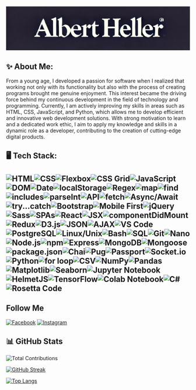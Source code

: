 ![Header](https://raw.githubusercontent.com/helleralbert770/helleralbert770/main/assets/7npck8nr.png)

## ✨ About Me:
 
 From a young age, I developed a passion for software when I realized that working not only with its functionality but also with the process of creating programs brought me genuine enjoyment. This interest became the driving force behind my continuous development in the field of technology and programming. Currently, I am actively improving my skills in areas such as HTML, CSS, JavaScript, and Python, which allows me to develop efficient and innovative web development solutions. With strong motivation to learn and a dedicated work ethic, I aim to apply my knowledge and skills in a dynamic role as a developer, contributing to the creation of cutting-edge digital products.

## 🖥️ Tech Stack:

## ![HTML](https://img.shields.io/badge/HTML-E34F26?style=flat-square&logo=html5&logoColor=white)![CSS](https://img.shields.io/badge/CSS-1572B6?style=flat-square&logo=css3&logoColor=white)![Flexbox](https://img.shields.io/badge/Flexbox-26A65B?style=flat-square&logo=css3&logoColor=white)![CSS Grid](https://img.shields.io/badge/CSS%20Grid-8B8B8B?style=flat-square&logo=css3&logoColor=white)![JavaScript](https://img.shields.io/badge/JavaScript-F7DF1E?style=flat-square&logo=javascript&logoColor=black)![DOM](https://img.shields.io/badge/DOM-4D4D4D?style=flat-square&logo=html5&logoColor=white)![Date](https://img.shields.io/badge/Date-blue?style=flat-square)![localStorage](https://img.shields.io/badge/localStorage-FFA500?style=flat-square&logo=html5&logoColor=white)![Regex](https://img.shields.io/badge/Regex-4B0082?style=flat-square&logo=javascript&logoColor=white)![map](https://img.shields.io/badge/map-007ACC?style=flat-square&logo=javascript&logoColor=white)![find](https://img.shields.io/badge/find-007ACC?style=flat-square&logo=javascript&logoColor=white)![includes](https://img.shields.io/badge/includes-007ACC?style=flat-square&logo=javascript&logoColor=white)![parseInt](https://img.shields.io/badge/parseInt-007ACC?style=flat-square&logo=javascript&logoColor=white)![API](https://img.shields.io/badge/API-4BC51B?style=flat-square&logo=api&logoColor=white)![fetch](https://img.shields.io/badge/fetch-00A9E0?style=flat-square&logo=javascript&logoColor=white)![Async/Await](https://img.shields.io/badge/Async%2FAwait-007ACC?style=flat-square&logo=javascript&logoColor=white)![try...catch](https://img.shields.io/badge/try...catch-FFCA28?style=flat-square&logo=javascript&logoColor=black)![Bootstrap](https://img.shields.io/badge/Bootstrap-563D7C?style=flat-square&logo=bootstrap&logoColor=white)![Mobile First](https://img.shields.io/badge/Mobile%20First-4CAF50?style=flat-square&logo=mobile&logoColor=white)![jQuery](https://img.shields.io/badge/jQuery-0769AD?style=flat-square&logo=jquery&logoColor=white)![Sass](https://img.shields.io/badge/Sass-CC6699?style=flat-square&logo=sass&logoColor=white)![SPAs](https://img.shields.io/badge/SPAs-React%20%26%20Redux-61DAFB?style=flat-square&logo=react&logoColor=white)![React](https://img.shields.io/badge/React-61DAFB?style=flat-square&logo=react&logoColor=black)![JSX](https://img.shields.io/badge/JSX-61DAFB?style=flat-square&logo=react&logoColor=black)![componentDidMount](https://img.shields.io/badge/componentDidMount-007ACC?style=flat-square&logo=react&logoColor=white)![Redux](https://img.shields.io/badge/Redux-764ABC?style=flat-square&logo=redux&logoColor=white)![D3.js](https://img.shields.io/badge/D3.js-F9A800?style=flat-square&logo=d3.js&logoColor=white)![JSON](https://img.shields.io/badge/JSON-000000?style=flat-square&logo=json&logoColor=white)![AJAX](https://img.shields.io/badge/AJAX-007ACC?style=flat-square&logo=javascript&logoColor=white)![VS Code](https://img.shields.io/badge/VS%20Code-007ACC?style=flat-square&logo=visual-studio-code&logoColor=white)![PostgreSQL](https://img.shields.io/badge/PostgreSQL-336791?style=flat-square&logo=postgresql&logoColor=white)![Linux/Unix](https://img.shields.io/badge/Linux%2FUnix-FCC624?style=flat-square&logo=linux&logoColor=black)![Bash](https://img.shields.io/badge/Bash-4EAA25?style=flat-square&logo=gnu-bash&logoColor=white)![SQL](https://img.shields.io/badge/SQL-003B57?style=flat-square&logo=mysql&logoColor=white)![Git](https://img.shields.io/badge/Git-F05032?style=flat-square&logo=git&logoColor=white)![Nano](https://img.shields.io/badge/Nano-00A86B?style=flat-square&logo=gnu&logoColor=white)![Node.js](https://img.shields.io/badge/Node.js-339933?style=flat-square&logo=nodedotjs&logoColor=white)![npm](https://img.shields.io/badge/npm-CB3837?style=flat-square&logo=npm&logoColor=white)![Express](https://img.shields.io/badge/Express-404D59?style=flat-square&logo=express&logoColor=white)![MongoDB](https://img.shields.io/badge/MongoDB-47A248?style=flat-square&logo=mongodb&logoColor=white)![Mongoose](https://img.shields.io/badge/Mongoose-880000?style=flat-square&logo=mongoose&logoColor=white)![package.json](https://img.shields.io/badge/package.json-4B8BBE?style=flat-square&logo=npm&logoColor=white)![Chai](https://img.shields.io/badge/Chai-5C6BC0?style=flat-square&logo=chai&logoColor=white)![Pug](https://img.shields.io/badge/Pug-A86454?style=flat-square&logo=pug&logoColor=white)![Passport](https://img.shields.io/badge/Passport-000000?style=flat-square&logo=passport&logoColor=white)![Socket.io](https://img.shields.io/badge/Socket.io-010101?style=flat-square&logo=socketdotio&logoColor=white)![Python](https://img.shields.io/badge/Python-3776AB?style=flat-square&logo=python&logoColor=white)![for loop](https://img.shields.io/badge/for%20loop-007ACC?style=flat-square&logo=javascript&logoColor=white)![CSV](https://img.shields.io/badge/CSV-FF5733?style=flat-square&logo=google-sheets&logoColor=white)![NumPy](https://img.shields.io/badge/NumPy-013243?style=flat-square&logo=numpy&logoColor=white)![Pandas](https://img.shields.io/badge/Pandas-150458?style=flat-square&logo=pandas&logoColor=white)![Matplotlib](https://img.shields.io/badge/Matplotlib-003B57?style=flat-square&logo=python&logoColor=white)![Seaborn](https://img.shields.io/badge/Seaborn-30A9DE?style=flat-square&logo=python&logoColor=white)![Jupyter Notebook](https://img.shields.io/badge/Jupyter%20Notebook-F37626?style=flat-square&logo=jupyter&logoColor=white)![HelmetJS](https://img.shields.io/badge/HelmetJS-3F8CFF?style=flat-square&logo=javascript&logoColor=white)![TensorFlow](https://img.shields.io/badge/TensorFlow-FF6F20?style=flat-square&logo=tensorflow&logoColor=white)![Colab Notebook](https://img.shields.io/badge/Colab%20Notebook-F9AB00?style=flat-square&logo=googlecolab&logoColor=white)![C#](https://img.shields.io/badge/C%23-239120?style=flat-square&logo=csharp&logoColor=white)![Rosetta Code](https://img.shields.io/badge/Rosetta%20Code-5B9BD5?style=flat-square&logo=github&logoColor=white) 

## Follow Me
[![Facebook](https://img.shields.io/badge/Facebook-1877F2?style=flat-square&logo=facebook&logoColor=white)](https://www.facebook.com/AlberttGeller)
[![Instagram](https://img.shields.io/badge/Instagram-E1306C?style=flat-square&logo=instagram&logoColor=white)](https://www.instagram.com/heller_familie/)

## 📊 GitHub Stats
![Total Contributions](https://github-readme-stats.vercel.app/api?username=helleralbert770&count_private=true&show_icons=true&theme=dark)

[![GitHub Streak](https://streak-stats.demolab.com/?user=helleralbert770&theme=highcontrast&date_format=j%20M%5B%20Y%5D)](https://git.io/streak-stats)

[![Top Langs](https://github-readme-stats.vercel.app/api/top-langs/?username=helleralbert770&layout=compact&theme=dark)](https://github.com/anuraghazra/github-readme-stats)









